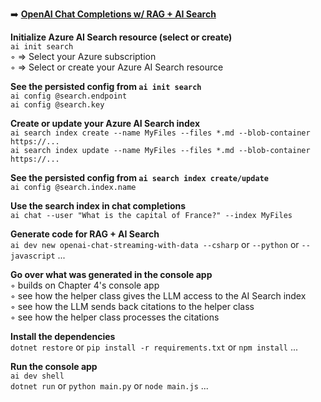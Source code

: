 ➡️ [**OpenAI Chat Completions w/ RAG + AI Search**](#chapter-5-openai-chat-completions-w-rag--ai-search)  

**Initialize Azure AI Search resource (select or create)**  
`ai init search`  
◦ => Select your Azure subscription  
◦ => Select or create your Azure AI Search resource  

**See the persisted config from `ai init search`**  
`ai config @search.endpoint`  
`ai config @search.key`  

**Create or update your Azure AI Search index**  
`ai search index create --name MyFiles --files *.md --blob-container https://...`  
`ai search index update --name MyFiles --files *.md --blob-container https://...`  

**See the persisted config from `ai search index create/update`**  
`ai config @search.index.name`  

**Use the search index in chat completions**  
`ai chat --user "What is the capital of France?" --index MyFiles`  

**Generate code for RAG + AI Search**  
`ai dev new openai-chat-streaming-with-data --csharp` or `--python` or `--javascript` ...  

**Go over what was generated in the console app**  
◦ builds on Chapter 4's console app  
◦ see how the helper class gives the LLM access to the AI Search index  
◦ see how the LLM sends back citations to the helper class  
◦ see how the helper class processes the citations  

**Install the dependencies**  
`dotnet restore` or `pip install -r requirements.txt` or `npm install` ...  

**Run the console app**  
`ai dev shell`  
`dotnet run` or `python main.py` or `node main.js` ...  
